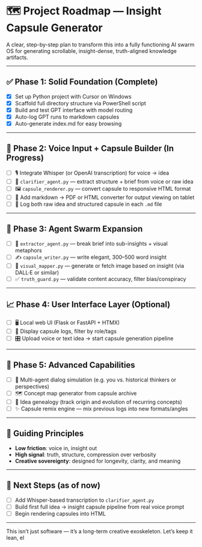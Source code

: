 # 🗺️ Project Roadmap — Insight Capsule Generator

A clear, step-by-step plan to transform this into a fully functioning AI swarm OS for generating scrollable, insight-dense, truth-aligned knowledge artifacts.

---

## ✅ Phase 1: Solid Foundation (Complete)

- [x] Set up Python project with Cursor on Windows
- [x] Scaffold full directory structure via PowerShell script
- [x] Build and test GPT interface with model routing
- [x] Auto-log GPT runs to markdown capsules
- [x] Auto-generate index.md for easy browsing

---

## 🚧 Phase 2: Voice Input + Capsule Builder (In Progress)

- [ ] 🎙 Integrate Whisper (or OpenAI transcription) for voice → idea
- [ ] 🧠 `clarifier_agent.py` — extract structure + brief from voice or raw idea
- [ ] 🖼 `capsule_renderer.py` — convert capsule to responsive HTML format
- [ ] 📖 Add markdown → PDF or HTML converter for output viewing on tablet
- [ ] 🔁 Log both raw idea and structured capsule in each `.md` file

---

## 🧠 Phase 3: Agent Swarm Expansion

- [ ] 🧩 `extractor_agent.py` — break brief into sub-insights + visual metaphors
- [ ] ✍️ `capsule_writer.py` — write elegant, 300–500 word insight
- [ ] 🎨 `visual_mapper.py` — generate or fetch image based on insight (via DALL·E or similar)
- [ ] ✅ `truth_guard.py` — validate content accuracy, filter bias/conspiracy

---

## 📈 Phase 4: User Interface Layer (Optional)

- [ ] 🖥️ Local web UI (Flask or FastAPI + HTMX)
- [ ] 🧾 Display capsule logs, filter by role/tags
- [ ] 🎛 Upload voice or text idea → start capsule generation pipeline

---

## 🔮 Phase 5: Advanced Capabilities

- [ ] 🧠 Multi-agent dialog simulation (e.g. you vs. historical thinkers or perspectives)
- [ ] 🗺 Concept map generator from capsule archive
- [ ] 🧬 Idea genealogy (track origin and evolution of recurring concepts)
- [ ] ✨ Capsule remix engine — mix previous logs into new formats/angles

---

## 🌱 Guiding Principles

- **Low friction**: voice in, insight out
- **High signal**: truth, structure, compression over verbosity
- **Creative sovereignty**: designed for longevity, clarity, and meaning

---

## 🧭 Next Steps (as of now)

- [ ] Add Whisper-based transcription to `clarifier_agent.py`
- [ ] Build first full idea → insight capsule pipeline from real voice prompt
- [ ] Begin rendering capsules into HTML

---

This isn’t just software — it’s a long-term creative exoskeleton. Let’s keep it lean, el
